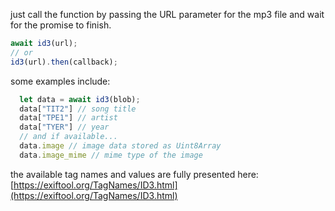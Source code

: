 just call the function by passing the URL parameter for the mp3 file and wait for the promise to finish.

```javascript
await id3(url);
// or
id3(url).then(callback);
```

some examples include:
```javascript
  let data = await id3(blob);
  data["TIT2"] // song title
  data["TPE1"] // artist
  data["TYER"] // year
  // and if available...
  data.image // image data stored as Uint8Array
  data.image_mime // mime type of the image
```
the available tag names and values are fully presented here: [https://exiftool.org/TagNames/ID3.html](https://exiftool.org/TagNames/ID3.html)
